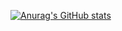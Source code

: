[![Anurag's GitHub stats](https://github-readme-stats.vercel.app/api?username=syoo970)](https://github.com/anuraghazra/github-readme-stats)